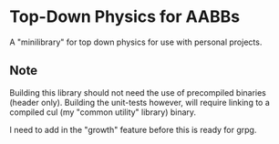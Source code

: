 # Top-Down Physics for AABBs
A "minilibrary" for top down physics for use with personal projects.

## Note
Building this library should not need the use of precompiled binaries (header only).
Building the unit-tests however, will require linking to a compiled cul (my "common utility" library) binary.

I need to add in the "growth" feature before this is ready for grpg.
